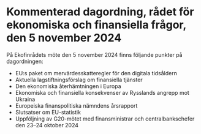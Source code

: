 # Kommenterad dagordning, rådet för ekonomiska och finansiella frågor, den 5 november 2024

På Ekofinrådets möte den 5 november 2024 finns följande punkter på dagordningen:

* EU:s paket om mervärdesskatteregler för den digitala tidsåldern
* Aktuella lagstiftningsförslag om finansiella tjänster
* Den ekonomiska återhämtningen i Europa
* Ekonomiska och finansiella konsekvenser av Rysslands angrepp mot Ukraina
* Europeiska finanspolitiska nämndens årsrapport
* Slutsatser om EU\-statistik
* Uppföljning av G20\-mötet med finansministrar och centralbankschefer den 23–24 oktober 2024
